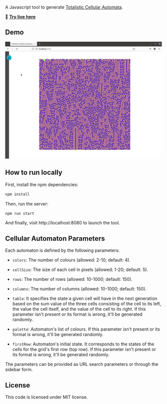 A Javascript tool to generate [Totalistic Cellular Automata](https://mathworld.wolfram.com/TotalisticCellularAutomaton.html).

:rocket: [**Try live here**](https://vteromero.github.io/projects/totalistic-cellular-automata/)

## Demo

<p align="center">
  <img width="800" src="assets/demo.gif">
</p>

## How to run locally

First, install the npm dependencies:

```bash
npm install
```

Then, run the server:

```bash
npm run start
```

And finally, visit http://localhost:8080 to launch the tool.

## Cellular Automaton Parameters

Each automaton is defined by the following parameters:

* `colors`: The number of colours (allowed: 2-10; default: 4).

* `cellSize`: The size of each cell in pixels (allowed: 1-20; default: 5).

* `rows`: The number of rows (allowed: 10-1000; default: 150).

* `columns`: The number of columns (allowed: 10-1000; default: 150).

* `table`: It specifies the state a given cell will have in the next generation based on the sum value of the three cells consisting of the cell to its left, the value the cell itself, and the value of the cell to its right. If this parameter isn't present or its format is wrong, it'll be generated randomly.

* `palette`: Automaton's list of colours. If this parameter isn't present or its format is wrong, it'll be generated randomly.

* `firstRow`: Automaton's initial state. It corresponds to the states of the cells for the grid's first row (top row). If this parameter isn't present or its format is wrong, it'll be generated randomly.

The parameters can be provided as URL search parameters or through the sidebar form.

## License

This code is licensed under MIT license.
